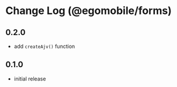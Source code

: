# Change Log (@egomobile/forms)

## 0.2.0

- add `createAjv()` function

## 0.1.0

- initial release
